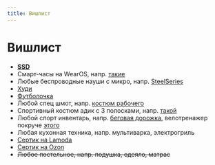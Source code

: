 ```yaml
---
title: Вишлист
---
```


# Вишлист

- **[SSD](https://www.citilink.ru/catalog/computers_and_notebooks/hdd/ssd_in/1134605/)**
- Смарт-часы на WearOS, напр. [такие](https://www.ozon.ru/product/smart-chasy-oppo-watch-46mm-ow19w8-black-259438398)
- Любые беспроводные науши с микро, напр. [SteelSeries](https://www.ozon.ru/category/igrovye-naushniki-15827/steelseries-26303411)
- [Худи](https://vk.com/market-134304854?w=product-134304854_5156527)
- [Футболочка](https://streamlabs.com/vansamaofficial/merch/1116981)
- Любой спец шмот, напр. [костюм рабочего](https://www.ozon.ru/product/kostyum-rabochiy-avangard-professionalnaya-ekipirovka-194176871)
- Спортивный костюм адик с 3 полосками, напр. [такой](https://www.ozon.ru/product/sportivnyy-kostyum-adidas-essentials-tracksuit-211139784)
- Любой спорт инвентарь, напр. [беговая дорожка](https://www.ozon.ru/product/begovaya-dorozhka-walkingpad-mi-walkingpad-a1-wpa1f-russkaya-versiya-174250077/), велотренажер покруче [этого](https://www.ozon.ru/context/detail/id/166261877)
- Любая кухонная техника, напр. мультиварка, электрогриль
- [Сертик на Lamoda](https://www.lamoda.ru/giftcertificate/)
- [Сертик на Ozon](https://www.ozon.ru/category/podarochnye-sertifikaty-32060/)
- ~~Любое постельное, напр. подушка, одеяло, матрас~~
